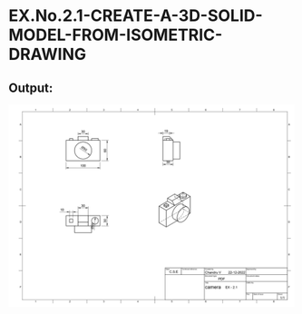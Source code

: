 # EX.No.2.1-CREATE-A-3D-SOLID-MODEL-FROM-ISOMETRIC-DRAWING

## Output:
![Output image](EX-2.1_page-0001.jpg)
